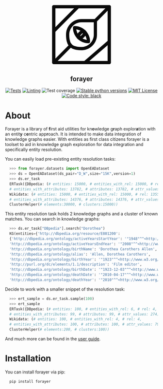 <p align="center">
<img src="https://github.com/dobraczka/forayer/raw/main/docs/forayerlogo.png" alt="forayer logo", width=200/>
</p>

<h2 align="center"> forayer</h2>

<p align="center">
<a href="https://github.com/dobraczka/forayer/actions/workflows/main.yml"><img alt="Tests" src="https://github.com/dobraczka/forayer/actions/workflows/tests.yml/badge.svg?branch=main"></a>
<a href="https://github.com/dobraczka/forayer/actions/workflows/quality.yml"><img alt="Linting" src="https://github.com/dobraczka/forayer/actions/workflows/quality.yml/badge.svg?branch=main"></a>
<a><img alt="Test coverage" src="https://img.shields.io/endpoint?url=https://gist.githubusercontent.com/dobraczka/6d07d95e43929bcbf9d031c2c8f2015f/raw/forayer_test_gist.json"></a>
<a href="https://pypi.org/project/forayer"/><img alt="Stable python versions" src="https://img.shields.io/pypi/pyversions/forayer"></a>
<a href="https://github.com/dobraczka/forayer/blob/main/LICENSE"><img alt="MIT License" src="https://img.shields.io/badge/license-MIT-blue"></a>
<a href="https://github.com/psf/black"><img alt="Code style: black" src="https://img.shields.io/badge/code%20style-black-000000.svg"></a>
</p>

About
=====
Forayer is a library of **f**irst aid utilities for kn**o**wledge g**r**aph explor**a**tion with an entit**y** c**e**ntric app**r**oach.
It is intended to make data integration of knowledge graphs easier. With entities as first class citizens forayer is a toolset to aid in knowledge graph exploration for data integration and specifically entity resolution.

You can easily load pre-existing entity resolution tasks:

```python
  >>> from forayer.datasets import OpenEADataset
  >>> ds = OpenEADataset(ds_pair="D_W",size="15K",version=1)
  >>> ds.er_task
  ERTask({DBpedia: (# entities: 15000, # entities_with_rel: 15000, # rel: 13359,
  # entities_with_attributes: 13782, # attributes: 13782, # attr_values: 24995),
  Wikidata: (# entities: 15000, # entities_with_rel: 15000, # rel: 13554,
  # entities_with_attributes: 14376, # attributes: 14376, # attr_values: 114107)},
  ClusterHelper(# elements:30000, # clusters:15000))
```

This entity resolution task holds 2 knowledge graphs and a cluster of known matches. You can search in knowledge graphs:

```python
  >>> ds.er_task["DBpedia"].search("Dorothea")
  KG(entities={'http://dbpedia.org/resource/E801200': 
  {'http://dbpedia.org/ontology/activeYearsStartYear': '"1948"^^<http://www.w3.org/2001/XMLSchema#gYear>',
  'http://dbpedia.org/ontology/activeYearsEndYear': '"2008"^^<http://www.w3.org/2001/XMLSchema#gYear>',
  'http://dbpedia.org/ontology/birthName': 'Dorothea Carothers Allen',
  'http://dbpedia.org/ontology/alias': 'Allen, Dorothea Carothers',
  'http://dbpedia.org/ontology/birthYear': '"1923"^^<http://www.w3.org/2001/XMLSchema#gYear>',
  'http://purl.org/dc/elements/1.1/description': 'Film editor',
  'http://dbpedia.org/ontology/birthDate': '"1923-12-03"^^<http://www.w3.org/2001/XMLSchema#date>',
  'http://dbpedia.org/ontology/deathDate': '"2010-04-17"^^<http://www.w3.org/2001/XMLSchema#date>', 
  'http://dbpedia.org/ontology/deathYear': '"2010"^^<http://www.w3.org/2001/XMLSchema#gYear>'}}, rel={}, name=DBpedia)
```

Decide to work with a smaller snippet of the resolution task:

```python
  >>> ert_sample = ds.er_task.sample(100)
  >>> ert_sample
  ERTask({DBpedia: (# entities: 100, # entities_with_rel: 6, # rel: 4,
  # entities_with_attributes: 99, # attributes: 99, # attr_values: 274),
  Wikidata: (# entities: 100, # entities_with_rel: 4, # rel: 4,
  # entities_with_attributes: 100, # attributes: 100, # attr_values: 797)},
  ClusterHelper(# elements:200, # clusters:100))
```

And much more can be found in the [user guide](https://forayer.readthedocs.io/en/latest/source/user_guide.html).

Installation
============

You can install forayer via pip:

```bash
  pip install forayer
```
